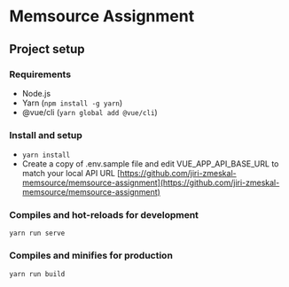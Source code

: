 # Memsource Assignment

## Project setup

### Requirements
- Node.js
- Yarn (`npm install -g yarn`)
- @vue/cli (`yarn global add @vue/cli`)


### Install and setup
- `yarn install`
- Create a copy of .env.sample file and edit VUE_APP_API_BASE_URL to match your local API URL [https://github.com/jiri-zmeskal-memsource/memsource-assignment](https://github.com/jiri-zmeskal-memsource/memsource-assignment)

### Compiles and hot-reloads for development
```
yarn run serve
```

### Compiles and minifies for production
```
yarn run build
```
